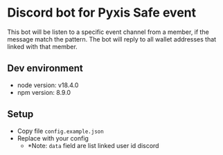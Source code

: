 # Discord bot for Pyxis Safe event
This bot will be listen to a specific event channel from a member, if the message match the pattern. The bot will reply to all wallet addresses that linked with that member.

## Dev environment
- node version: v18.4.0
- npm version: 8.9.0

## Setup
- Copy file `config.example.json`
- Replace with your config
  - *Note: `data` field are list linked user id discord 